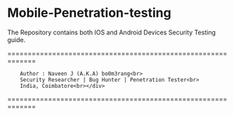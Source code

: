 # Mobile-Penetration-testing 
The Repository contains both IOS and Android Devices Security Testing guide.

=============================================================<br>

        Author : Naveen J (A.K.A) bo0m3rang<br>
        Security Researcher | Bug Hunter | Penetration Tester<br>
        India, Coimbatore<br></div>
=============================================================<br>
